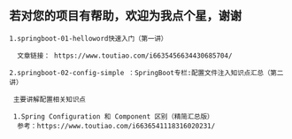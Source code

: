 **若对您的项目有帮助，欢迎为我点个星，谢谢**
--
```1.springboot-01-helloword快速入门（第一讲）```
      
      文章链接： https://www.toutiao.com/i6635456634430685704/

`2.springboot-02-config-simple ：SpringBoot专栏:配置文件注入知识点汇总（第二讲）`
     
     主要讲解配置相关知识点
     
     1.Spring Configuration 和 Component 区别（精简汇总版）
      参考：https://www.toutiao.com/i6636541118316020231/